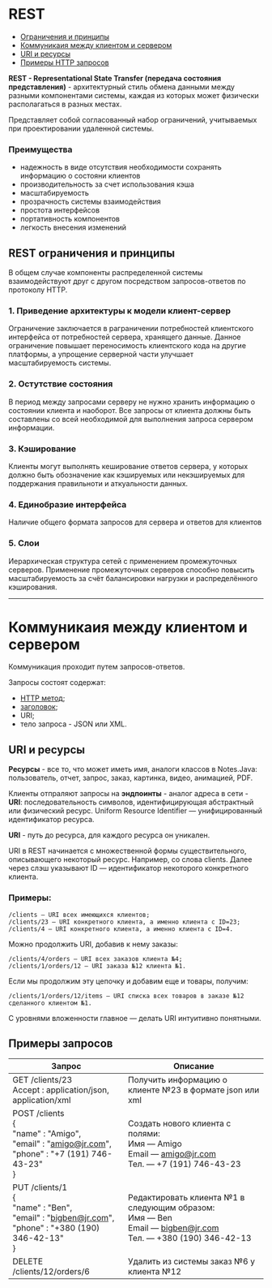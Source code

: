 # REST

* [Ограничения и принципы](#principles)
* [Коммуникаия между клиентом и сервером](#communcation)
* [URI и ресурсы](#URIResources)
* [Примеры HTTP запросов](#examples)

**REST - Representational State Transfer (передача состояния представления)** - архитектурный стиль обмена
данными между разными компонентами системы, каждая из которых может физически располагаться в разных местах.

Представляет собой согласованный набор ограничений, учитываемых при проектировании удаленной системы.

### Преимущества

- надежность в виде отсутствия необходимости сохранять информацию о состояни клиентов
- производительность за счет использования кэша
- масштабируемость
- прозрачность системы взаимодействия
- простота интерфейсов
- портативность компонентов
- легкость внесения изменений

<a name = "principles"></a>

## REST ограничения и принципы

В общем случае компоненты распределенной системы взаимодействуют друг с другом посредством запросов-ответов по
протоколу HTTP.

### 1. Приведение архитектуры к модели клиент-сервер

Ограничение заключается в раграничении потребностей клиентского интерфейса от потребностей сервера, хранящего
данные. Данное ограничение повышает переносимость клиентского кода на другие платформы, а упрощение серверной
части улучшает масштабируемость системы.

### 2. Остутствие состояния

В период между запросами серверу не нужно хранить информацию о состоянии клиента и наоборот. Все запросы от клиента
должны быть составлены со всей необходимой для выполнения запроса сервером информации.

### 3. Кэширование

Клиенты могут выполнять кеширование ответов сервера, у которых должно быть обозначение как кэшируемых или
некэшируемых для поддержания правильноти и аткуальности данных.

### 4. Единобразие интерфейса

Наличие общего формата запросов для сервера и ответов для клиентов

### 5. Слои

Иерархическая структура сетей с применением промежуточных серверов. Применение промежуточных серверов способно повысить
масштабируемость за счёт балансировки нагрузки и распределённого кэширования.

---

<a name = "communcation"></a>

# Коммуникаия между клиентом и сервером

Коммуникация проходит путем запросов-ответов.

Запросы состоят содержат:
- [HTTP метод](../Spring/mvc/README.md#HTTP);
- [заголовок](https://ru.wikipedia.org/wiki/Список_заголовков_HTTP);
- URI;
- тело запроса - JSON или XML.

<a name = "URIResources"></a>

## URI и ресурсы

**Ресурсы** - все то, что может иметь имя, аналоги классов в Notes.Java: пользователь, отчет, запрос, заказ,
картинка, видео, анимацией, PDF.

Клиенты отпраляют запросы на **эндпоинты** - аналог адреса в сети - **URI**: последовательность символов,
идентифицирующая абстрактный или физический ресурс. Uniform Resource Identifier — унифицированный идентификатор ресурса.

**URI** - путь до ресурса, для каждого ресурса он уникален.

URI в REST начинается с множественной формы существительного, описывающего некоторый ресурс. Например, со слова
clients. Далее через слэш указывают ID — идентификатор некоторого конкретного клиента.

<a name = "examples"></a>

### Примеры:
```
/clients — URI всех имеющихся клиентов;
/clients/23 — URI конкретного клиента, а именно клиента с ID=23;
/clients/4 — URI конкретного клиента, а именно клиента с ID=4.
```

Можно продолжить URI, добавив к нему заказы:
```
/clients/4/orders — URI всех заказов клиента №4;
/clients/1/orders/12 — URI заказа №12 клиента №1.
```

Если мы продолжим эту цепочку и добавим еще и товары, получим:
```
/clients/1/orders/12/items — URI списка всех товаров в заказе №12 сделанного клиентом №1.
```
С уровнями вложенности главное — делать URI интуитивно понятными.

## Примеры запросов

| Запрос | Описание                                                 |
|--------|----------------------------------------------------------|
|GET /clients/23<br/>Accept : application/json, application/xml| Получить информацию о клиенте №23 в формате json или xml |
|POST /clients<br/>{<br/>"name" : "Amigo",<br/>"email" : "amigo@jr.com",<br/>"phone" : "+7 (191) 746-43-23"<br/>} | Создать нового клиента с полями:<br/>Имя — Amigo<br/>Email — amigo@jr.com<br/>Тел. — +7 (191) 746-43-23|
|PUT /clients/1<br/>{<br/>"name" : "Ben",<br/>"email" : "bigben@jr.com",<br/>"phone" : "+380 (190) 346-42-13"<br/>}|Редактировать клиента №1 в следующим образом:<br/>Имя — Ben<br/>Email — bigben@jr.com<br/>Тел. — +380 (190) 346-42-13|
|DELETE /clients/12/orders/6|Удалить из системы заказ №6 у клиента №12|